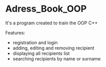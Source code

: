 # Adress_Book_OOP
It's a program created to train the OOP C++

Features:
-  registration and login
-  adding, editing and removing recipient
-  displaying all recipients list
-  searching recipients by name or surname

